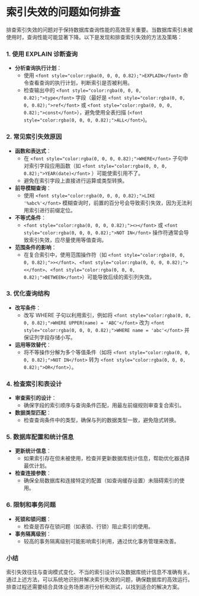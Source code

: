 # 索引失效的问题如何排查

<font style="color:rgba(0, 0, 0, 0.82);">排查索引失效的问题对于保持数据库查询性能的高效至关重要。当数据库索引未被使用时，查询性能可能显著下降。以下是发现和排查索引失效的方法及策略：</font>

### <font style="color:rgba(0, 0, 0, 0.82);">1. 使用 EXPLAIN 诊断查询</font>
+ **<font style="color:rgba(0, 0, 0, 0.82);">分析查询执行计划</font>**<font style="color:rgba(0, 0, 0, 0.82);">：</font>
    - <font style="color:rgba(0, 0, 0, 0.82);">使用</font><font style="color:rgba(0, 0, 0, 0.82);"> </font>`<font style="color:rgba(0, 0, 0, 0.82);">EXPLAIN</font>`<font style="color:rgba(0, 0, 0, 0.82);"> </font><font style="color:rgba(0, 0, 0, 0.82);">命令查看查询的执行计划，判断索引是否被利用。</font>
    - <font style="color:rgba(0, 0, 0, 0.82);">检查输出中的</font><font style="color:rgba(0, 0, 0, 0.82);"> </font>`<font style="color:rgba(0, 0, 0, 0.82);">type</font>`<font style="color:rgba(0, 0, 0, 0.82);"> </font><font style="color:rgba(0, 0, 0, 0.82);">字段（最好是</font><font style="color:rgba(0, 0, 0, 0.82);"> </font>`<font style="color:rgba(0, 0, 0, 0.82);">ref</font>`<font style="color:rgba(0, 0, 0, 0.82);"> </font><font style="color:rgba(0, 0, 0, 0.82);">或</font><font style="color:rgba(0, 0, 0, 0.82);"> </font>`<font style="color:rgba(0, 0, 0, 0.82);">const</font>`<font style="color:rgba(0, 0, 0, 0.82);">），避免使用全表扫描 (</font>`<font style="color:rgba(0, 0, 0, 0.82);">ALL</font>`<font style="color:rgba(0, 0, 0, 0.82);">)。</font>

### <font style="color:rgba(0, 0, 0, 0.82);">2. 常见索引失效原因</font>
+ **<font style="color:rgba(0, 0, 0, 0.82);">函数和表达式</font>**<font style="color:rgba(0, 0, 0, 0.82);">：</font>
    - <font style="color:rgba(0, 0, 0, 0.82);">在</font><font style="color:rgba(0, 0, 0, 0.82);"> </font>`<font style="color:rgba(0, 0, 0, 0.82);">WHERE</font>`<font style="color:rgba(0, 0, 0, 0.82);"> </font><font style="color:rgba(0, 0, 0, 0.82);">子句中对索引字段应用函数（如</font><font style="color:rgba(0, 0, 0, 0.82);"> </font>`<font style="color:rgba(0, 0, 0, 0.82);">YEAR(date)</font>`<font style="color:rgba(0, 0, 0, 0.82);"> </font><font style="color:rgba(0, 0, 0, 0.82);">）可能使索引用不了。</font>
    - <font style="color:rgba(0, 0, 0, 0.82);">避免在索引字段上直接进行运算或类型转换。</font>
+ **<font style="color:rgba(0, 0, 0, 0.82);">前导模糊查询</font>**<font style="color:rgba(0, 0, 0, 0.82);">：</font>
    - <font style="color:rgba(0, 0, 0, 0.82);">使用</font><font style="color:rgba(0, 0, 0, 0.82);"> </font>`<font style="color:rgba(0, 0, 0, 0.82);">LIKE '%abc%'</font>`<font style="color:rgba(0, 0, 0, 0.82);"> </font><font style="color:rgba(0, 0, 0, 0.82);">模糊查询时，前置的百分号会导致索引失效，因为无法利用索引进行前缀定位。</font>
+ **<font style="color:rgba(0, 0, 0, 0.82);">不等式条件</font>**<font style="color:rgba(0, 0, 0, 0.82);">：</font>
    - `<font style="color:rgba(0, 0, 0, 0.82);"><></font>`<font style="color:rgba(0, 0, 0, 0.82);"> </font><font style="color:rgba(0, 0, 0, 0.82);">或</font><font style="color:rgba(0, 0, 0, 0.82);"> </font>`<font style="color:rgba(0, 0, 0, 0.82);">NOT IN</font>`<font style="color:rgba(0, 0, 0, 0.82);"> </font><font style="color:rgba(0, 0, 0, 0.82);">操作符通常会导致索引失效，应尽量使用等值查询。</font>
+ **<font style="color:rgba(0, 0, 0, 0.82);">范围条件的影响</font>**<font style="color:rgba(0, 0, 0, 0.82);">：</font>
    - <font style="color:rgba(0, 0, 0, 0.82);">在复合索引中，使用范围操作符（如</font><font style="color:rgba(0, 0, 0, 0.82);"> </font>`<font style="color:rgba(0, 0, 0, 0.82);">></font>`<font style="color:rgba(0, 0, 0, 0.82);">、</font>`<font style="color:rgba(0, 0, 0, 0.82);"><</font>`<font style="color:rgba(0, 0, 0, 0.82);">、</font>`<font style="color:rgba(0, 0, 0, 0.82);">BETWEEN</font>`<font style="color:rgba(0, 0, 0, 0.82);">）可能导致后续的索引列失效。</font>

### <font style="color:rgba(0, 0, 0, 0.82);">3. 优化查询结构</font>
+ **<font style="color:rgba(0, 0, 0, 0.82);">改写条件</font>**<font style="color:rgba(0, 0, 0, 0.82);">：</font>
    - <font style="color:rgba(0, 0, 0, 0.82);">改写 WHERE 子句以利用索引，例如将</font><font style="color:rgba(0, 0, 0, 0.82);"> </font>`<font style="color:rgba(0, 0, 0, 0.82);">WHERE UPPER(name) = 'ABC'</font>`<font style="color:rgba(0, 0, 0, 0.82);"> </font><font style="color:rgba(0, 0, 0, 0.82);">改为</font><font style="color:rgba(0, 0, 0, 0.82);"> </font>`<font style="color:rgba(0, 0, 0, 0.82);">WHERE name = 'abc'</font>`<font style="color:rgba(0, 0, 0, 0.82);"> </font><font style="color:rgba(0, 0, 0, 0.82);">并保证列字段存储小写。</font>
+ **<font style="color:rgba(0, 0, 0, 0.82);">运用等效替代</font>**<font style="color:rgba(0, 0, 0, 0.82);">：</font>
    - <font style="color:rgba(0, 0, 0, 0.82);">将不等操作分解为多个等值条件（如将</font><font style="color:rgba(0, 0, 0, 0.82);"> </font>`<font style="color:rgba(0, 0, 0, 0.82);">NOT IN</font>`<font style="color:rgba(0, 0, 0, 0.82);"> </font><font style="color:rgba(0, 0, 0, 0.82);">转为</font><font style="color:rgba(0, 0, 0, 0.82);"> </font>`<font style="color:rgba(0, 0, 0, 0.82);">OR</font>`<font style="color:rgba(0, 0, 0, 0.82);">）。</font>

### <font style="color:rgba(0, 0, 0, 0.82);">4. 检查索引和表设计</font>
+ **<font style="color:rgba(0, 0, 0, 0.82);">审查索引的设计</font>**<font style="color:rgba(0, 0, 0, 0.82);">：</font>
    - <font style="color:rgba(0, 0, 0, 0.82);">确保字段的索引顺序与查询条件匹配，用最左前缀规则审查复合索引。</font>
+ **<font style="color:rgba(0, 0, 0, 0.82);">数据类型匹配</font>**<font style="color:rgba(0, 0, 0, 0.82);">：</font>
    - <font style="color:rgba(0, 0, 0, 0.82);">检查查询条件中的类型，确保与列的数据类型一致，避免隐式转换。</font>

### <font style="color:rgba(0, 0, 0, 0.82);">5. 数据库配置和统计信息</font>
+ **<font style="color:rgba(0, 0, 0, 0.82);">更新统计信息</font>**<font style="color:rgba(0, 0, 0, 0.82);">：</font>
    - <font style="color:rgba(0, 0, 0, 0.82);">如果索引存在但未被使用，检查并更新数据库统计信息，帮助优化器选择最优计划。</font>
+ **<font style="color:rgba(0, 0, 0, 0.82);">检查连接参数</font>**<font style="color:rgba(0, 0, 0, 0.82);">：</font>
    - <font style="color:rgba(0, 0, 0, 0.82);">确保全局数据库和连接特定的配置（如查询缓存设置）未阻碍索引的使用。</font>

### <font style="color:rgba(0, 0, 0, 0.82);">6. 限制和事务问题</font>
+ **<font style="color:rgba(0, 0, 0, 0.82);">死锁和锁问题</font>**<font style="color:rgba(0, 0, 0, 0.82);">：</font>
    - <font style="color:rgba(0, 0, 0, 0.82);">检查是否存在锁问题（如表锁、行锁）阻止索引的使用。</font>
+ **<font style="color:rgba(0, 0, 0, 0.82);">事务隔离级别</font>**<font style="color:rgba(0, 0, 0, 0.82);">：</font>
    - <font style="color:rgba(0, 0, 0, 0.82);">较高的事务隔离级别可能影响索引利用，通过优化事务管理来改善。</font>

### <font style="color:rgba(0, 0, 0, 0.82);">小结</font>
<font style="color:rgba(0, 0, 0, 0.82);">索引失效往往与查询模式变化、不当的索引设计以及数据库统计信息不准确有关。通过上述方法，可以系统地识别并解决索引失效的问题，确保数据库的高效运行。排查过程还需要结合具体业务场景进行分析和测试，以找到适合的解决方案。</font>

